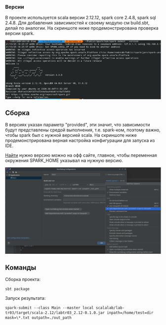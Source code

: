 ### Версии
В проекте используется scala версии 2.12.12, spark core 2.4.8, spark sql 2.4.8. Для добавления зависимостей к своему модулю  см  build.sbt, делай по аналогии. На скриншоте ниже продемонстрирована проверка версии spark.

![Версия spark](./pictures/version.png)

## Сборка
В версиях указан параметр "provided", эти значит, что зависимости будут представлены средой выполнения, т.е. spark-ком, поэтому важно, чтобы spark был с нужной версией scala. На скриншоте ниже продемонстрирована верная настройка конфигурации для запуска из IDE.


[Найти](https://spark.apache.org/downloads.html) нужно версию можно на офф сайте, главное, чтобы переменная окружения SPARK_HOME указывал на нужную версию.

![Настройка IDE](./pictures/settings.png)


## Команды

Сборка проекта: 
```shell
sbt package
```
Запуск результата: 
```
spark-submit --class Main --master local scalalab/lab-tr03/target/scala-2.12/labtr03_2.12-0.1.0.jar inpath=/home/test=dir mask=\*.txt outpath=./out_path
```


